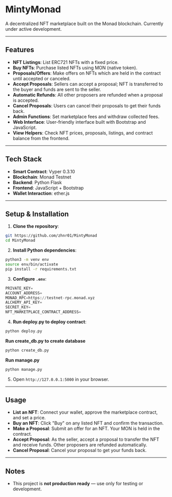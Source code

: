 # MintyMonad

A decentralized NFT marketplace built on the Monad blockchain.
Currently under active development.

---

## Features

* **NFT Listings**: List ERC721 NFTs with a fixed price.
* **Buy NFTs**: Purchase listed NFTs using MON (native token).
* **Proposals/Offers**: Make offers on NFTs which are held in the contract until accepted or canceled.
* **Accept Proposals**: Sellers can accept a proposal; NFT is transferred to the buyer and funds are sent to the seller.
* **Automatic Refunds**: All other proposers are refunded when a proposal is accepted.
* **Cancel Proposals**: Users can cancel their proposals to get their funds back.
* **Admin Functions**: Set marketplace fees and withdraw collected fees.
* **Web Interface**: User-friendly interface built with Bootstrap and JavaScript.
* **View Helpers**: Check NFT prices, proposals, listings, and contract balance from the frontend.

---

## Tech Stack

* **Smart Contract**: Vyper 0.3.10
* **Blockchain**: Monad Testnet
* **Backend**: Python Flask
* **Frontend**: JavaScript + Bootstrap
* **Wallet Interaction**: ether.js


---

## Setup & Installation

1. **Clone the repository**:

```bash
git https://github.com/zhnr01/MintyMonad
cd MintyMonad
```

2. **Install Python dependencies**:

```bash
python3 -m venv env
source env/bin/activate
pip install -r requirements.txt
```

3. **Configure `.env`**:

```python
PRIVATE_KEY=
ACCOUNT_ADDRESS=
MONAD_RPC=https://testnet-rpc.monad.xyz
ALCHEMY_API_KEY=
SECRET_KEY=
NFT_MARKETPLACE_CONTRACT_ADDRESS=
```

4. **Run deploy.py to deploy contract**:

```bash
python deploy.py
```
**Run create_db.py to create database**
```bash
python create_db.py
```

**Run manage.py**
```bash
python manage.py
```

5. Open `http://127.0.0.1:5000` in your browser.

---

## Usage

* **List an NFT**: Connect your wallet, approve the marketplace contract, and set a price.
* **Buy an NFT**: Click "Buy" on any listed NFT and confirm the transaction.
* **Make a Proposal**: Submit an offer for an NFT. Your MON is held in the contract.
* **Accept Proposal**: As the seller, accept a proposal to transfer the NFT and receive funds. Other proposers are refunded automatically.
* **Cancel Proposal**: Cancel your proposal to get your funds back.
---

## Notes
* This project is **not production ready** — use only for testing or development.